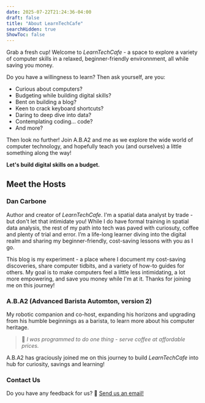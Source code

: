 ```yaml
---
date: 2025-07-22T21:24:36-04:00
draft: false
title: "About LearnTechCafe"
searchHidden: true
ShowToc: false
---
```


Grab a fresh cup! Welcome to *LearnTechCafe* - a space to explore a variety of computer skills in a relaxed, beginner-friendly environnment, all while saving you money.

Do you have a willingness to learn? Then ask yourself, are you:
- Curious about computers?
- Budgeting while building digital skills?
- Bent on building a blog?
- Keen to crack keyboard shortcuts?
- Daring to deep dive into data?
- Contemplating coding... code?
- And more?

Then look no further! Join A.B.A2 and me as we explore the wide world of computer technology, and hopefully teach you (and ourselves) a little something along the way!

**Let's build digital skills on a budget.**

## Meet the Hosts

### Dan Carbone

Author and creator of *LearnTechCafe*. I'm a spatial data analyst by trade - but don't let that intimidate you! While I do have formal training in spatial data analysis, the rest of my path into tech was paved with curiosuty, coffee and plenty of trial and error. I’m a life-long learner diving into the digital realm and sharing my beginner-friendly, cost-saving lessons with you as I go.

This blog is my experiment - a place where I document my cost-saving discoveries, share computer tidbits, and a variety of how-to guides for others. My goal is to make computers feel a little less intimidating, a lot more empowering, and save you money while I'm at it. Thanks for joining me on this journey!

### A.B.A2 (Advanced Barista Automton, version 2)
My robotic companion and co-host, expanding his horizons and upgrading from his humble beginnings as a barista, to learn more about his computer heritage.
> 🤖 *I was programmed to do one thing - serve coffee at affordable prices.*

A.B.A2 has graciously joined me on this journey to build *LearnTechCafe* into hub for curiosity, savings and learning!

### Contact Us
Do you have any feedback for us?
💬 [Send us an email!](mailto:hello@learntechcafe.com)
